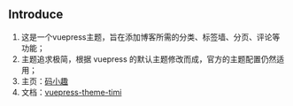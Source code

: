 ## Introduce
1. 这是一个vuepress主题，旨在添加博客所需的分类、标签墙、分页、评论等功能；
2. 主题追求极简，根据 vuepress 的默认主题修改而成，官方的主题配置仍然适用；
3. 主页：[码小趣](https://www.maxiaoqu.com) 
4. 文档：[vuepress-theme-timi](https://timi-design.maxiaoqu.com/vuepress-theme-timi)